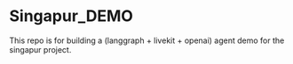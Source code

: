 # Singapur_DEMO
This repo is for building a (langgraph + livekit + openai) agent demo for the singapur project.
